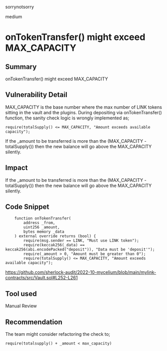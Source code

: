 sorrynotsorry

medium

# onTokenTransfer() might exceed MAX_CAPACITY



## Summary
onTokenTransfer() might exceed MAX_CAPACITY
## Vulnerability Detail
MAX_CAPACITY is the base number where the max number of LINK tokens sitting in the vault and the plugins. During depositing via onTokenTransfer() function, the sanity check logic is wrongly implemented as;
```solidity
require(totalSupply() <= MAX_CAPACITY, "Amount exceeds available capacity");
```
If the _amount to be transferred is more than the (MAX_CAPACITY - totalSupply()) then the new balance will go above the MAX_CAPACITY silently.
## Impact
If the _amount to be transferred is more than the (MAX_CAPACITY - totalSupply()) then the new balance will go above the MAX_CAPACITY silently.
## Code Snippet
```solidity
    function onTokenTransfer(
        address _from,
        uint256 _amount,
        bytes memory _data
    ) external override returns (bool) {
        require(msg.sender == LINK, "Must use LINK token");
        require(keccak256(_data) == keccak256(abi.encodePacked("deposit")), "Data must be 'deposit'");
        require(_amount > 0, "Amount must be greater than 0");
        require(totalSupply() <= MAX_CAPACITY, "Amount exceeds available capacity");
```
https://github.com/sherlock-audit/2022-10-mycelium/blob/main/mylink-contracts/src/Vault.sol#L252-L261
## Tool used
Manual Review

## Recommendation
The team might consider refactoring the check to;
```solidity
require(totalsupply() + _amount < max_capacity)
```